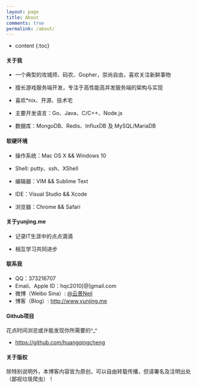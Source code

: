 ```yaml
---
layout: page
title: About
comments: true
permalink: /about/
---
```


* content
{:toc}

#### 关于我

* 一个典型的攻城师、码农、Gopher，崇尚自由，喜欢关注新鲜事物

* 擅长游戏服务端开发，专注于高性能高并发服务端的架构与实现

* 喜欢\*nix、开源、技术宅

* 主要开发语言：Go、Java、C/C++、Node.js

* 数据库：MongoDB、Redis、InfluxDB 及 MySQL/MariaDB


#### 软硬环境

* 操作系统：Mac OS X && Windows 10

* Shell: putty、ssh、XShell

* 编辑器：VIM && Sublime Text

* IDE：Visual Studio && Xcode

* 浏览器：Chrome && Safari


#### 关于yunjing.me

* 记录IT生涯中的点点滴滴

* 相互学习共同进步


#### 联系我

* QQ：373216707
* Email、Apple ID：hqc2010[@]gmail.com
* 微博（Weibo Sina）: <a href='http://weibo.com/u/2368449022'>@云景Neil</a>
* 博客（Blog）: <a href='http://www.yunjing.me'>http://www.yunjing.me</a>


#### Github项目

花点时间浏览或许能发现你所需要的^\_^

* <a href='https://github.com/huangqingcheng'>https://github.com/huangqingcheng</a>


#### 关于版权

除特别说明外，本博客内容皆为原创，可以自由转载传播，但请署名及注明出处（鄙视垃圾爬虫）！

